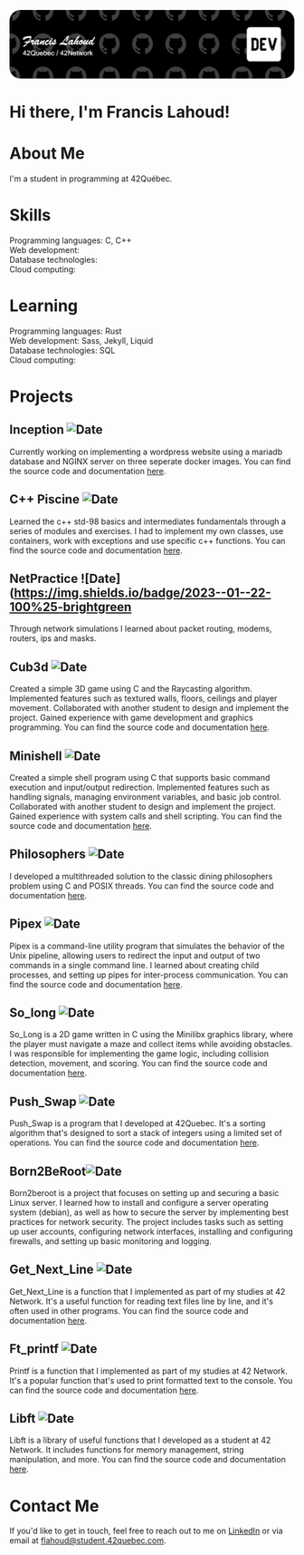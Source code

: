 ![profile-banner](github-header-image.png)
# Hi there, I'm Francis Lahoud!

# About Me
I'm a student in programming at 42Québec.

# Skills
Programming languages: C, C++  
Web development:  
Database technologies:  
Cloud computing:  

# Learning
Programming languages: Rust  
Web development: Sass, Jekyll, Liquid  
Database technologies: SQL  
Cloud computing:  

# Projects
## Inception ![Date](https://img.shields.io/badge/Not_started-red)
Currently working on implementing a wordpress website using a mariadb database and NGINX server on three seperate docker images. You can find the source code and documentation [here](https://github.com/FrancisL93/inception).

## C++ Piscine ![Date](https://img.shields.io/badge/In_progress-8/9-yellow)
Learned the c++ std-98 basics and intermediates fundamentals through a series of modules and exercises. I had to implement my own classes, use containers, work with exceptions and use specific c++ functions. You can find the source code and documentation [here](https://github.com/FrancisL93/cpp-piscine).

## NetPractice ![Date](https://img.shields.io/badge/2023--01--22-100%25-brightgreen
Through network simulations I learned about packet routing, modems, routers, ips and masks.

## Cub3d ![Date](https://img.shields.io/badge/2022--12--19-125%25-brightgreen)
Created a simple 3D game using C and the Raycasting algorithm. Implemented features such as textured walls, floors, ceilings and player movement. Collaborated with another student to design and implement the project. Gained experience with game development and graphics programming. You can find the source code and documentation [here](https://github.com/FrancisL93/cub3d).

## Minishell ![Date](https://img.shields.io/badge/2022--10--18-101%25-brightgreen)
Created a simple shell program using C that supports basic command execution and input/output redirection. Implemented features such as handling signals, managing environment variables, and basic job control. Collaborated with another student to design and implement the project.
Gained experience with system calls and shell scripting. You can find the source code and documentation [here](https://github.com/FrancisL93/minishell).

## Philosophers ![Date](https://img.shields.io/badge/2022--08--15-100%25-brightgreen)
I developed a multithreaded solution to the classic dining philosophers problem using C and POSIX threads. You can find the source code and documentation [here](https://github.com/FrancisL93/philosophers).

## Pipex ![Date](https://img.shields.io/badge/2022--07--11-100%25-brightgreen)
Pipex is a command-line utility program that simulates the behavior of the Unix pipeline, allowing users to redirect the input and output of two commands in a single command line. I learned about creating child processes, and setting up pipes for inter-process communication. You can find the source code and documentation [here](https://github.com/FrancisL93/pipex).

## So_long ![Date](https://img.shields.io/badge/2022--07--08-101%25-brightgreen)
So_Long is a 2D game written in C using the Minilibx graphics library, where the player must navigate a maze and collect items while avoiding obstacles. I was responsible for implementing the game logic, including collision detection, movement, and scoring. You can find the source code and documentation [here](https://github.com/FrancisL93/so_long).

## Push_Swap ![Date](https://img.shields.io/badge/2022--06--23-86%25-brightgreen)
Push_Swap is a program that I developed at 42Quebec. It's a sorting algorithm that's designed to sort a stack of integers using a limited set of operations. You can find the source code and documentation [here](https://github.com/FrancisL93/push_swap).

## Born2BeRoot![Date](https://img.shields.io/badge/2022--05--09-110%25-brightgreen)
Born2beroot is a project that focuses on setting up and securing a basic Linux server. I learned how to install and configure a server operating system (debian), as well as how to secure the server by implementing best practices for network security. The project includes tasks such as setting up user accounts, configuring network interfaces, installing and configuring firewalls, and setting up basic monitoring and logging.

## Get_Next_Line ![Date](https://img.shields.io/badge/2022--05--09-100%25-brightgreen)
Get_Next_Line is a function that I implemented as part of my studies at 42 Network. It's a useful function for reading text files line by line, and it's often used in other programs. You can find the source code and documentation [here](https://github.com/FrancisL93/get_next_line).

## Ft_printf ![Date](https://img.shields.io/badge/2022--04--19-100%25-brightgreen)
Printf is a function that I implemented as part of my studies at 42 Network. It's a popular function that's used to print formatted text to the console. You can find the source code and documentation [here](https://github.com/FrancisL93/ft_printf).

## Libft ![Date](https://img.shields.io/badge/2022--04--13-125%25-brightgreen)
Libft is a library of useful functions that I developed as a student at 42 Network. It includes functions for memory management, string manipulation, and more. You can find the source code and documentation [here](https://github.com/FrancisL93/libft).

# Contact Me
If you'd like to get in touch, feel free to reach out to me on [LinkedIn](https://www.linkedin.com/in/francis-lah) or via email at flahoud@student.42quebec.com.
